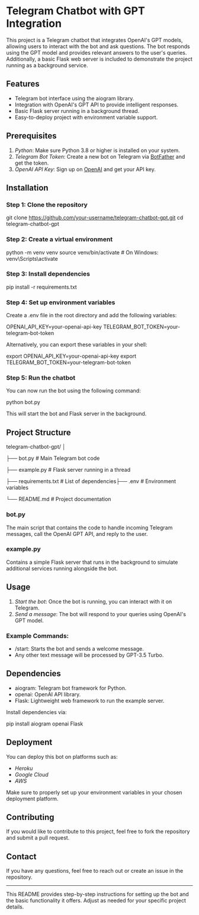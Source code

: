 # Telegram Chatbot with GPT Integration

This project is a Telegram chatbot that integrates OpenAI's GPT models, allowing users to interact with the bot and ask questions. The bot responds using the GPT model and provides relevant answers to the user's queries. Additionally, a basic Flask web server is included to demonstrate the project running as a background service.

## Features

- Telegram bot interface using the aiogram library.
- Integration with OpenAI's GPT API to provide intelligent responses.
- Basic Flask server running in a background thread.
- Easy-to-deploy project with environment variable support.

## Prerequisites

1. *Python*: Make sure Python 3.8 or higher is installed on your system.
2. *Telegram Bot Token*: Create a new bot on Telegram via [BotFather](https://t.me/botfather) and get the token.
3. *OpenAI API Key*: Sign up on [OpenAI](https://platform.openai.com/) and get your API key.

## Installation

### Step 1: Clone the repository

git clone https://github.com/your-username/telegram-chatbot-gpt.git
cd telegram-chatbot-gpt


### Step 2: Create a virtual environment

python -m venv venv
source venv/bin/activate  # On Windows: venv\Scripts\activate


### Step 3: Install dependencies

pip install -r requirements.txt


### Step 4: Set up environment variables

Create a .env file in the root directory and add the following variables:


OPENAI_API_KEY=your-openai-api-key
TELEGRAM_BOT_TOKEN=your-telegram-bot-token


Alternatively, you can export these variables in your shell:

export OPENAI_API_KEY=your-openai-api-key
export TELEGRAM_BOT_TOKEN=your-telegram-bot-token


### Step 5: Run the chatbot

You can now run the bot using the following command:

python bot.py


This will start the bot and Flask server in the background.

## Project Structure

telegram-chatbot-gpt/
│

├── bot.py                  # Main Telegram bot code

├── example.py              # Flask server running in a thread

├── requirements.txt        # List of dependencies├── .env                    # Environment variables

└── README.md               # Project documentation



### bot.py
The main script that contains the code to handle incoming Telegram messages, call the OpenAI GPT API, and reply to the user.

### example.py
Contains a simple Flask server that runs in the background to simulate additional services running alongside the bot.

## Usage

1. *Start the bot*: Once the bot is running, you can interact with it on Telegram.
2. *Send a message*: The bot will respond to your queries using OpenAI's GPT model.

### Example Commands:
- /start: Starts the bot and sends a welcome message.
- Any other text message will be processed by GPT-3.5 Turbo.

## Dependencies

- aiogram: Telegram bot framework for Python.
- openai: OpenAI API library.
- Flask: Lightweight web framework to run the example server.

Install dependencies via:

pip install aiogram openai Flask


## Deployment

You can deploy this bot on platforms such as:

- *Heroku*
- *Google Cloud*
- *AWS*
  
Make sure to properly set up your environment variables in your chosen deployment platform.

## Contributing

If you would like to contribute to this project, feel free to fork the repository and submit a pull request.


## Contact

If you have any questions, feel free to reach out or create an issue in the repository.

---

This README provides step-by-step instructions for setting up the bot and the basic functionality it offers. Adjust as needed for your specific project details.
